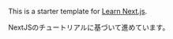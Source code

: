 This is a starter template for [Learn Next.js](https://nextjs.org/learn).

NextJSのチュートリアルに基づいて進めています。
